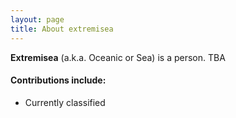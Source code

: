 ```yaml
---
layout: page
title: About extremisea
---
```


**Extremisea** (a.k.a. Oceanic or Sea) is a person. TBA    

#### Contributions include:  
- Currently classified
